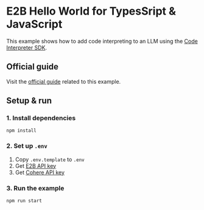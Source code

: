 # E2B Hello World for TypesSript & JavaScript

This example shows how to add code interpreting to an LLM using the [Code Interpreter SDK](https://github.com/e2b-dev/code-interpreter).

## Official guide
Visit the [official guide](https://e2b.dev/docs/hello-world/js) related to this example.


## Setup & run
### 1. Install dependencies
```
npm install
```

### 2. Set up `.env`

1. Copy `.env.template` to `.env`
1. Get [E2B API key](https://e2b.dev/docs/getting-started/api-key)
1. Get [Cohere API key](https://anthropic.com)

### 3. Run the example
```
npm run start
```

